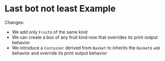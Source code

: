 # Last bot not least Example

Changes:

* We add only `Fruit`s of the same kind
* We can create a box of any fruit kind now that overrides its print output behavior
* We introduce a `Container` derived from `Basket` to inherits the `Basket`s
  `add` behavior and override its print output behavior

```{literalinclude} example.py
```
